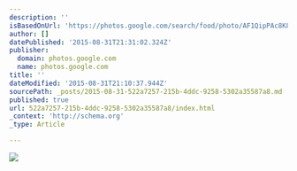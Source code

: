 ```yaml
---
description: ''
isBasedOnUrl: 'https://photos.google.com/search/food/photo/AF1QipPAc8K8g-4QFjRwkDXcGjatK8Hn6GFaS8I6bD3m'
author: []
datePublished: '2015-08-31T21:31:02.324Z'
publisher:
  domain: photos.google.com
  name: photos.google.com
title: ''
dateModified: '2015-08-31T21:10:37.944Z'
sourcePath: _posts/2015-08-31-522a7257-215b-4ddc-9258-5302a35587a8.md
published: true
url: 522a7257-215b-4ddc-9258-5302a35587a8/index.html
_context: 'http://schema.org'
_type: Article

---
```

![](https://lh3.googleusercontent.com/wT2EYaj5TKBUdg8t4Y3Q-kQvdgGpeuYVLsDeyJl1XBeX=w1384-h778-no)